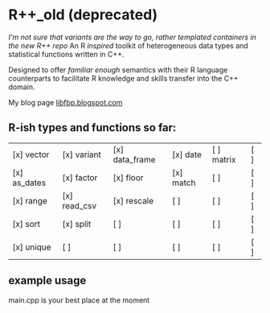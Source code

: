 # R++_old (deprecated)

*I'm not sure that variants are the way to go, rather templated containers in the new R++ repo*
An R *inspired* toolkit of heterogeneous data types and statistical functions written in C++.

Designed to offer *familiar enough* semantics with their R language counterparts to facilitate R knowledge and skills transfer into the C++ domain.

My blog page [libfbp.blogspot.com](http://libfbp.blogspot.com/2020/09/a-heterogeneous-data-frame-in-c.html)

## R-ish types and functions so far:

| | | | | | |
|----------------	|---------------	|--------------	|---------------	|----------------	|-------------------	|
|[x] vector       |[x] variant      |[x] data_frame |[x] date         |[ ] matrix       |[ ]                  |
|[x] as_dates     |[x] factor       |[x] floor      |[x] match        |[ ]              |[ ]                  |
|[x] range        |[x] read_csv     |[x] rescale    |[ ]              |[ ]              |[ ]                  |
|[x] sort         |[x] split        |[ ]            |[ ]              |[ ]              |[ ]                  |
|[x] unique       |[ ]              |[ ]            |[ ]              |[ ]              |[ ]                  |


## example usage

main.cpp is your best place at the moment
